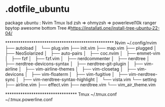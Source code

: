 # .dotfile_ubuntu
package ubuntu :
    Nvim
    Tmux
    lsd
    zsh => ohmyzsh => powerlevel10k
    ranger
    bpytop
    awesome
    bottom
    Tree #https://installati.one/install-tree-ubuntu-22-04/
    


 ************************************************** Nvim
    ~/.config/nvim
├── autoload
│   └── plug.vim
├── init.vim
├── map.vim
├── plugged
│   ├── NeoSolarized
│   ├── auto-pairs
│   ├── coc.nvim
│   ├── emmet-vim
│   ├── fzf
│   ├── fzf.vim
│   ├── nerdcommenter
│   ├── nerdtree
│   ├── nerdtree-devicons-syntax
│   ├── nerdtree-git-plugin
│   ├── vim-airline
│   ├── vim-airline-themes
│   ├── vim-closetag
│   ├── vim-devicons
│   ├── vim-floaterm
│   ├── vim-fugitive
│   ├── vim-nerdtree-sync
│   ├── vim-nerdtree-syntax-highlight
│   └── vista.vim
└── setting
    ├── airline.vim
    ├── effect.vim
    ├── nerdtree.vim
    └── vim_air_theme.vim
    
********************************* Tmux
    ~/.tmux.conf
    ~/.tmux.powerline.conf
